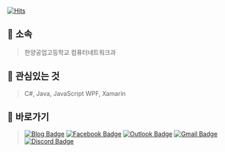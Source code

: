 [![Hits](https://hits.seeyoufarm.com/api/count/incr/badge.svg?url=https%3A%2F%2Fgithub.com%2Fbanb3515%2F&count_bg=%235BB418&title_bg=%232EB5FC&icon=csharp.svg&icon_color=%235E25BE&title=Hits&edge_flat=false)](https://hits.seeyoufarm.com)

## **🏫 소속**
> 한양공업고등학교 컴퓨터네트워크과

## **🔎 관심있는 것**
> C#, Java, JavaScript
> WPF, Xamarin

## **🔗 바로가기**
> [![Blog Badge](https://img.shields.io/badge/Blog-181717?style=flat-square&logo=GitHub&logoColor=white&link=https://github.com/banb3515/)](https://github.com/banb3515/) [![Facebook Badge](https://img.shields.io/badge/Facebook-1877f2?style=flat-square&logo=facebook&logoColor=white&link=https://www.facebook.com/banb3515)](https://www.facebook.com/banb3515) [![Outlook Badge](https://img.shields.io/badge/Outlook-0078D4?style=flat-square&logo=Microsoft-Outlook&logoColor=white&link=mailto:banb3515@outlook.kr)](mailto:banb3515@outlook.kr) [![Gmail Badge](https://img.shields.io/badge/Gmail-d14836?style=flat-square&logo=Gmail&logoColor=white&link=mailto:banb3515@gmail.com)](mailto:banb3515@gmail.com) [![Discord Badge](https://img.shields.io/badge/Discord-7289DA?style=flat-square&logo=Discord&logoColor=white&link=mailto:banb3515@gmail.com)](mailto:banb3515@gmail.com)
